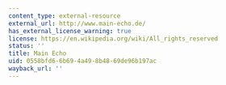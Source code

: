 ```yaml
---
content_type: external-resource
external_url: http://www.main-echo.de/
has_external_license_warning: true
license: https://en.wikipedia.org/wiki/All_rights_reserved
status: ''
title: Main Echo
uid: 0558bfd6-6b69-4a49-8b48-69de96b197ac
wayback_url: ''
---
```

